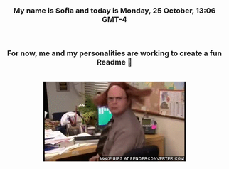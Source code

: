 


<div align="center">
<h3 >My name is Sofia and today is Monday, 25 October, 13:06 GMT-4</h3><br>
<h3 >For now, me and my personalities are working to create a fun Readme 👋
</h3><br>
<img src='img/dwight.gif' alt='working...'/>
</div>
